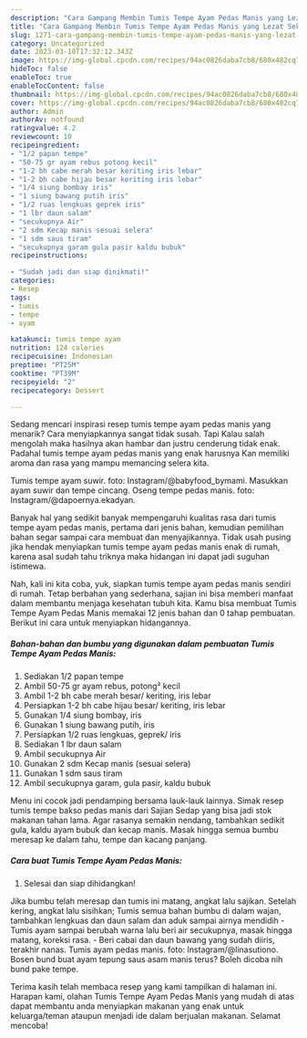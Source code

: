 ```yaml
---
description: "Cara Gampang Membin Tumis Tempe Ayam Pedas Manis yang Lezat Sekali}"
title: "Cara Gampang Membin Tumis Tempe Ayam Pedas Manis yang Lezat Sekali}"
slug: 1271-cara-gampang-membin-tumis-tempe-ayam-pedas-manis-yang-lezat-sekali
category: Uncategorized
date: 2023-03-10T17:32:12.343Z
image: https://img-global.cpcdn.com/recipes/94ac0826daba7cb8/680x482cq70/tumis-tempe-ayam-pedas-manis-foto-resep-utama.jpg
hideToc: false
enableToc: true
enableTocContent: false
thumbnail: https://img-global.cpcdn.com/recipes/94ac0826daba7cb8/680x482cq70/tumis-tempe-ayam-pedas-manis-foto-resep-utama.jpg
cover: https://img-global.cpcdn.com/recipes/94ac0826daba7cb8/680x482cq70/tumis-tempe-ayam-pedas-manis-foto-resep-utama.jpg
author: Admin
authorAv: notfound
ratingvalue: 4.2
reviewcount: 10
recipeingredient:
- "1/2 papan tempe"
- "50-75 gr ayam rebus potong kecil"
- "1-2 bh cabe merah besar keriting iris lebar"
- "1-2 bh cabe hijau besar keriting iris lebar"
- "1/4 siung bombay iris"
- "1 siung bawang putih iris"
- "1/2 ruas lengkuas geprek iris"
- "1 lbr daun salam"
- "secukupnya Air"
- "2 sdm Kecap manis sesuai selera"
- "1 sdm saus tiram"
- "secukupnya garam gula pasir kaldu bubuk"
recipeinstructions:

- "Sudah jadi dan siap dinikmati!"
categories:
- Resep
tags:
- tumis
- tempe
- ayam

katakunci: tumis tempe ayam 
nutrition: 124 calories
recipecuisine: Indonesian
preptime: "PT25M"
cooktime: "PT39M"
recipeyield: "2"
recipecategory: Dessert

---
```



Sedang mencari inspirasi resep tumis tempe ayam pedas manis yang menarik? Cara menyiapkannya sangat tidak susah. Tapi Kalau salah mengolah maka hasilnya akan hambar dan justru cenderung tidak enak. Padahal tumis tempe ayam pedas manis yang enak harusnya Kan memiliki aroma dan rasa yang mampu memancing selera kita.


Tumis tempe ayam suwir. foto: Instagram/@babyfood_bymami. Masukkan ayam suwir dan tempe cincang. Oseng tempe pedas manis. foto: Instagram/@dapoernya.ekadyan.

Banyak hal yang sedikit banyak mempengaruhi kualitas rasa dari tumis tempe ayam pedas manis, pertama dari jenis bahan, kemudian pemilihan bahan segar sampai cara membuat dan menyajikannya. Tidak usah pusing jika hendak menyiapkan tumis tempe ayam pedas manis enak di rumah, karena asal sudah tahu triknya maka hidangan ini dapat jadi suguhan istimewa.


Nah, kali ini kita coba, yuk, siapkan tumis tempe ayam pedas manis sendiri di rumah. Tetap berbahan yang sederhana, sajian ini bisa memberi manfaat dalam membantu menjaga kesehatan tubuh kita. Kamu bisa membuat Tumis Tempe Ayam Pedas Manis memakai 12 jenis bahan dan 0 tahap pembuatan. Berikut ini cara untuk menyiapkan hidangannya.

<!--inarticleads1-->

##### Bahan-bahan dan bumbu yang digunakan dalam pembuatan Tumis Tempe Ayam Pedas Manis:

1. Sediakan 1/2 papan tempe
1. Ambil 50-75 gr ayam rebus, potong² kecil
1. Ambil 1-2 bh cabe merah besar/ keriting, iris lebar
1. Persiapkan 1-2 bh cabe hijau besar/ keriting, iris lebar
1. Gunakan 1/4 siung bombay, iris
1. Gunakan 1 siung bawang putih, iris
1. Persiapkan 1/2 ruas lengkuas, geprek/ iris
1. Sediakan 1 lbr daun salam
1. Ambil secukupnya Air
1. Gunakan 2 sdm Kecap manis (sesuai selera)
1. Gunakan 1 sdm saus tiram
1. Ambil secukupnya garam, gula pasir, kaldu bubuk


Menu ini cocok jadi pendamping bersama lauk-lauk lainnya. Simak resep tumis tempe bakso pedas manis dari Sajian Sedap yang bisa jadi stok makanan tahan lama. Agar rasanya semakin nendang, tambahkan sedikit gula, kaldu ayam bubuk dan kecap manis. Masak hingga semua bumbu meresap ke dalam tahu, tempe dan kacang panjang. 

<!--inarticleads2-->

##### Cara buat Tumis Tempe Ayam Pedas Manis:


1. Selesai dan siap dihidangkan!

Jika bumbu telah meresap dan tumis ini matang, angkat lalu sajikan. Setelah kering, angkat lalu sisihkan; Tumis semua bahan bumbu di dalam wajan, tambahkan lengkuas dan daun salam dan aduk sampai airnya mendidih - Tumis ayam sampai berubah warna lalu beri air secukupnya, masak hingga matang, koreksi rasa. - Beri cabai dan daun bawang yang sudah diiris, terakhir nanas. Tumis ayam pedas manis. foto: Instagram/@linasutiono. Bosen bund buat ayam tepung saus asam manis terus? Boleh dicoba nih bund pake tempe. 

Terima kasih telah membaca resep yang kami tampilkan di halaman ini. Harapan kami, olahan Tumis Tempe Ayam Pedas Manis yang mudah di atas dapat membantu anda menyiapkan makanan yang enak untuk keluarga/teman ataupun menjadi ide dalam berjualan makanan. Selamat mencoba!
